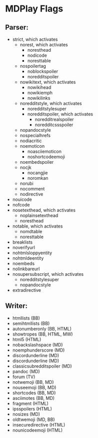 # MDPlay Flags #

## Parser:

* strict, which activates
  * norest, which activates
    * noresthead
    * nodicode
    * noresttable
  * nospoilertag
    * noblockspoiler
    * noredditspoiler
  * nowikitext, which activates
    * nowikihead
    * nowikiemph
    * nowikilinks
  * noredditstyle, which activates
    * noredditstylesuper
    * noredditspoiler, which activates
      * noredditrealspoiler
      * noredditcssspoiler
  * nopandocstyle
  * nospecialhrefs
  * nodiacritic
  * noemoticon
    * noasciiemoticon
    * noshortcodeemoji
  * noembedspoiler
  * nocjk
    * nocangjie
    * noromkan
  * norubi
  * nocomment
  * nodirective
* nouicode
* nofcode
* nosetexthead, which activates
  * noplainsetexthead
  * noresthead
* notable, which activates
  * nomdtable
  * noresttable
* breaklists
* noverifyurl
* nohtmlsloppyentity
* nohtmldeentity
* noembeds
* nolinkbareurl
* nosupersubscript, which activates
  * noredditstylesuper
  * nopandocstyle
* extradirective

## Writer:

* htmllists (BB)
* semihtmllists (BB)
* autonumberonly (BB, HTML)
* showtropes (BB, HTML, MW)
* html5 (HTML)
* nobackslashspace (MD)
* noemphunderscore (MD)
* discordunderline (MD)
* discordunderline (MD)
* classicsubredditspoiler (MD)
* pandoc (MD)
* forum (TV)
* notwemoji (BB, MD)
* nouseemoji (BB, MD)
* shortcodes (BB, MD)
* asciimotes (BB, MD)
* fragment (HTML)
* ipsspoilers (HTML)
* nosizes (MD)
* oldtwemoji (MD, BB)
* insecuredirective (HTML)
* nounicodeemoji (HTML)

